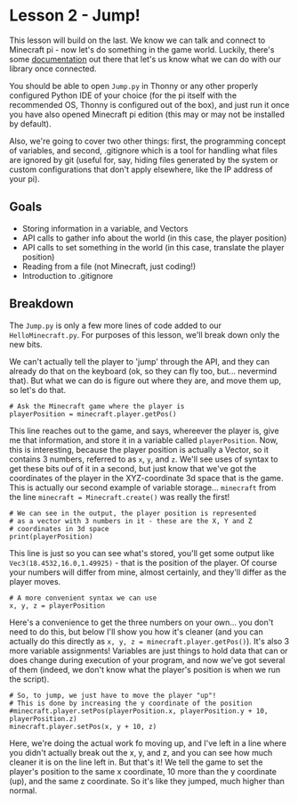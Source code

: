 # Lesson 2 - Jump!
This lesson will build on the last.  We know we can talk and connect to Minecraft pi - now let's do something in the game world.  Luckily, there's some [documentation](https://pimylifeup.com/minecraft-pi-edition-api-reference/) out there that let's us know what we can do with our library once connected.

You should be able to open `Jump.py` in Thonny or any other properly configured Python IDE of your choice (for the pi itself with the recommended OS, Thonny is configured out of the box), and just run it once you have also opened Minecraft pi edition (this may or may not be installed by default).

Also, we're going to cover two other things: first, the programming concept of variables, and second, .gitignore which is a tool for handling what files are ignored by git (useful for, say, hiding files generated by the system or custom configurations that don't apply elsewhere, like the IP address of your pi).

## Goals
- Storing information in a variable, and Vectors
- API calls to gather info about the world (in this case, the player position)
- API calls to set something in the world (in this case, translate the player position)
- Reading from a file (not Minecraft, just coding!)
- Introduction to .gitignore

## Breakdown
The `Jump.py` is only a few more lines of code added to our `HelloMinecraft.py`.  For purposes of this lesson, we'll break down only the new bits.

We can't actually tell the player to 'jump' through the API, and they can already do that on the keyboard (ok, so they can fly too, but... nevermind that).  But what we can do is figure out where they are, and move them up, so let's do that.

```
# Ask the Minecraft game where the player is
playerPosition = minecraft.player.getPos()
```

This line reaches out to the game, and says, whereever the player is, give me that information, and store it in a variable called `playerPosition`.  Now, this is interesting, because the player position is actually a Vector, so it contains 3 numbers, referred to as `x`, `y`, and `z`.  We'll see uses of syntax to get these bits ouf of it in a second, but just know that we've got the coordinates of the player in the XYZ-coordinate 3d space that is the game.  This is actually our second example of variable storage... `minecraft` from the line `minecraft = Minecraft.create()` was really the first!

```
# We can see in the output, the player position is represented
# as a vector with 3 numbers in it - these are the X, Y and Z
# coordinates in 3d space
print(playerPosition)
```

This line is just so you can see what's stored, you'll get some output like `Vec3(18.4532,16.0,1.49925)` - that is the position of the player.  Of course your numbers will differ from mine, almost certainly, and they'll differ as the player moves.

```
# A more convenient syntax we can use
x, y, z = playerPosition
```

Here's a convenience to get the three numbers on your own... you don't need to do this, but below I'll show you how it's cleaner (and you can actually do this directly as `x, y, z = minecraft.player.getPos()`).  It's also 3 more variable assignments!  Variables are just things to hold data that can or does change during execution of your program, and now we've got several of them (indeed, we don't know what the player's position is when we run the script).

```
# So, to jump, we just have to move the player "up"!
# This is done by increasing the y coordinate of the position
#minecraft.player.setPos(playerPosition.x, playerPosition.y + 10, playerPosition.z)
minecraft.player.setPos(x, y + 10, z)
```

Here, we're doing the actual work fo moving up, and I've left in a line where you didn't actually break out the x, y, and z, and you can see how much cleaner it is on the line left in.  But that's it!  We tell the game to set the player's position to the same x coordinate, 10 more than the y coordinate (up), and the same z coordinate.  So it's like they jumped, much higher than normal.